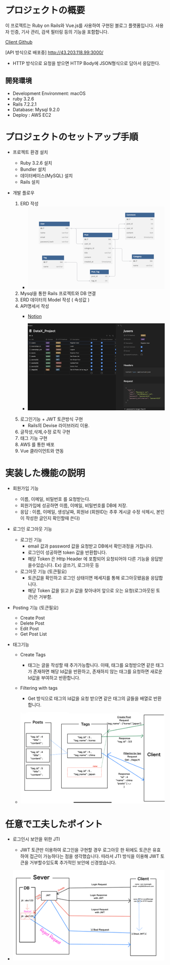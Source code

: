 # プロジェクトの概要
이 프로젝트는 Ruby on Rails와 Vue.js를 사용하여 구현된 블로그 플랫폼입니다. 사용자 인증, 기사 관리, 검색 필터링 등의 기능을 포함합니다.

[Client Github](https://github.com/SonMyeongJin/DataX_Project_Client)

[API 방식으로 배포중]
http://43.203.118.99:3000/
- HTTP 방식으로 요청을 받으면 HTTP Body에 JSON형식으로 담아서 응답한다.

## 開発環境
- Development Environment: macOS
- ruby 3.2.6
- Rails 7.2.2.1
- Database: Mysql  9.2.0 
- Deploy : AWS EC2

# プロジェクトのセットアップ手順

- 프로젝트 환경 설치
    - Ruby 3.2.6 설치
    - Bundler 설치
    - 데이터베이스(MySQL) 설치
    - Rails 설치

- 개발 플로우
    1. ERD 작성
        - ![](/assets/img/posts/post/datax_erd.png)
    2. Mysql을 통한 Rails 프로젝트와 DB 연결
    3. ERD 데이터의 Model 작성 ( 속성값 )
    5. API명세서 작성
         - [Notion](https://son-myeongjin.notion.site/datax-project-api?v=1aa07b1a3de181e38b81000cf2237f46)

        - ![](/assets/img/posts/post/datax_notion.png)
    5. 로그인기능 + JWT 토큰방식 구현
        - Rails의 Devise 라이브러리 이용.
    6. 글작성,삭제,수정 로직 구현 
    7. 태그 기능 구현
    8. AWS 를 통한 배포 
    9. Vue 클라이언트와 연동

# 実装した機能の説明

- 회원가입 기능
    - 이름, 이메일, 비밀번호 를 요청받는다.
    - 회원가입에 성공하면 이름, 이메일, 비밀번호를 DB에 저장.
    - 응답 : 이름, 이메일, 생성날짜, 회원Id
    (회원ID는 추후 게시글 수정 삭제시, 본인이 작성한 글인지 확인할때 쓴다)

- 로그인 로그아웃 기능
    - 로그인 기능
        - email 값과 password 값을 요청받고 DB에서 확인과정을 거칩니다.
        - 로그인이 성공하면 token 값을 반환합니다.
        - 해당 Token 은 Http Header 에 포함되어 요청되어야 다른 기능을 응답받을수있습니다. Ex) 글쓰기, 로그아웃 등 
    - 로그아웃 기능 (토큰필요)
        - 토큰값을 확인하고 로그인 상태이면 메세지를 통해 로그아웃됐음을 응답합니다. 
        - 해당 Token 값을 읽고 jti 값을 찾아내어 앞으로 오는 요청(로그아웃된 토큰)은 거부함.

- Posting 기능 (토큰필요)
    - Create Post
    - Delete Post
    - Edit Post
    - Get Post List

- 태그기능
    - Create Tags
        - 태그는 글을 작성할 때 추가가능합니다.
        이때, 태그를 요청받으면 같은 태그가 존재하면 해당 Id값을 반환하고, 존재하지 않는 태그를 요청하면 새로운 Id값을 부여하고 반환합니다.

    - Filtering with tags
        - Get 방식으로 태그의 Id값을 요청 받으면 같은 태그의 글들을 배열로 반환합니다.

     - ![](/assets/img/posts/post/datax_tag.jpeg)


# 任意で工夫したポイント
- 로그인시 보안을 위한 JTI
    - JWT 토큰만 이용하여 로그인을 구현할 경우 로그아웃 한 뒤에도 토큰은 유효하여 접근이 가능하다는 점을 생각했습니다. 따라서 JTI 방식을 이용해 JWT 토큰을 거부할수있도록 추가적인 보안에 신경썼습니다. 

- ![](/assets/img/posts/post/datax_login.jpeg)